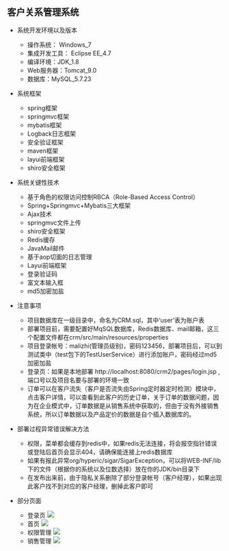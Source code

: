 ## 客户关系管理系统

- 系统开发环境以及版本
  - 操作系统： Windows_7
  - 集成开发工具： Eclipse EE_4.7
  - 编译环境：JDK_1.8
  - Web服务器：Tomcat_9.0
  - 数据库：MySQL_5.7.23

- 系统框架
  - spring框架
  - springmvc框架
  - mybatis框架
  - Logback日志框架
  - 安全验证框架
  - maven框架
  - layui前端框架
  - shiro安全框架

- 系统关键性技术
  - 基于角色的权限访问控制RBCA（Role-Based Access Control）
  - Spring+Springmvc+Mybatis三大框架
  - Ajax技术
  - springmvc文件上传
  - shiro安全框架
  - Redis缓存
  - JavaMail邮件
  - 基于aop切面的日志管理
  - Layui前端框架
  - 登录验证码
  - 富文本输入框
  - md5加密加盐

- 注意事项
  - 项目数据库在一级目录中，命名为CRM.sql，其中‘user’表为账户表
  - 部署项目前，需要配置好MqSQL数据库，Redis数据库、mail邮箱，这三个配置文件都在crm/src/main/resources/properties
  - 项目登录帐号：malizhi(管理员级别)，密码123456，部署项目后，可以到测试类中（test包下的TestUserService）进行添加账户，密码经过md5加密加盐
  - 登录页：如果是本地部署 http://localhost:8080/crm2/pages/login.jsp ,端口号以及项目名要与部署的环境一致
  - 订单可以在客户流失（客户是否流失由Spring定时器定时检测）模块中，点击客户详情，可以查看到此客户的历史订单，关于订单的数据问题，因为在企业模式中，订单数据是从销售系统中获取的，但由于没有外接销售系统，所以订单数据以及产品定价的数据是自个插入数据库的。
  
- 部署过程异常错误解决方法
  - 权限，菜单都会缓存到redis中，如果redis无法连接，将会报空指针错误或登陆后首页会显示404，请确保能连接上redis数据库
  - 如果有报此异常org/hyperic/sigar/SigarException，可以将WEB-INF/lib下的文件（根据你的系统以及位数选择）放在你的JDK/bin目录下
  - 在发布出来前，由于隐私关系删除了部分登录帐号（客户经理），如果出现此客户找不到对应的客户经理，删掉此客户即可

- 部分页面
  - 登录页
![](https://malizhi-blog-1252037601.cos.ap-guangzhou.myqcloud.com/crm-README/%E7%99%BB%E5%BD%95%E9%A1%B5.png)
  - 首页
![](https://malizhi-blog-1252037601.cos.ap-guangzhou.myqcloud.com/crm-README/%E9%A6%96%E9%A1%B5.png)
  - 权限管理
![](https://malizhi-blog-1252037601.cos.ap-guangzhou.myqcloud.com/crm-README/%E6%9D%83%E9%99%90%E7%AE%A1%E7%90%86.png)
  - 销售管理
![](https://malizhi-blog-1252037601.cos.ap-guangzhou.myqcloud.com/crm-README/%E9%94%80%E5%94%AE%E7%AE%A1%E7%90%86.png)
